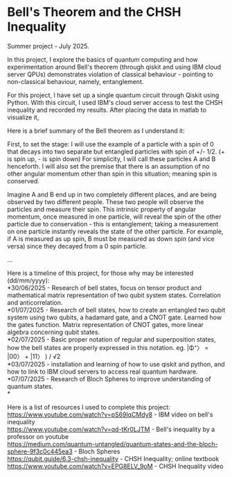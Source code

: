 # Bell's Theorem and the CHSH Inequality
Summer project - July 2025.

In this project, I explore the basics of quantum computing and how experimentation around Bell's theorem (through qiskit and using IBM cloud server QPUs) demonstrates violation of classical behaviour - pointing to non-classical behaviour, namely, entanglement. 

For this project, I have set up a single quantum circuit through Qiskit using Python. With this circuit, I used IBM's cloud server access to test the CHSH inequality and recorded my results. After placing the data in matlab to visualize it, 

Here is a brief summary of the Bell theorem as I understand it:

First, to set the stage: I will use the example of a particle with a spin of 0 that decays into two separate but entangled particles with spin of +/- 1/2. (+ is spin up, - is spin down) For simplicity, I will call these particles A and B henceforth. I will also set the premise that there is an assumption of no other angular momentum other than spin in this situation; meaning spin is conserved.

Imagine A and B end up in two completely different places, and are being observed by two different people. These two people will observe the particles and measure their spin. This intrinsic property of angular momentum, once measured in one particle, will reveal the spin of the other particle due to conservation - this is entanglement; taking a measurement on one particle instantly reveals the state of the other particle. For example, if A is measured as up spin, B must be measured as down spin (and vice versa) since they decayed from a 0 spin particle.

...


Here is a timeline of this project, for those why may be interested (dd/mm/yyyy):<br />
  *30/06/2025 - Research of bell states, focus on tensor product and mathematical matrix representation of two qubit system states. Correlation and      anticorrelation. <br />
  *01/07/2025 - Research of bell states, how to create an entangled two qubit system using two qubits, a hadamard gate, and a CNOT gate. Learned how     the gates function. Matrix representation of CNOT gates, more linear algebra concerning qubit states. <br />
  *02/07/2025 - Basic proper notation of regular and superposition states, how the bell states are properly expressed in this notation. eg. |Φ⁺〉 = 
  |00〉 + |11〉 ) / √2 <br />
  *03/07/2025 - installation and learning of how to use qiskit and python, and how to link to IBM cloud servers to access real quantum hardware. <br />
  *07/07/2025 - Research of Bloch Spheres to improve understanding of quantum states. <br />
  *


Here is a list of resources I used to complete this project:<br />
https://www.youtube.com/watch?v=pS69lqCMdy8 - IBM video on bell's inequality<br />
https://www.youtube.com/watch?v=qd-tKr0LJTM - Bell's inequality by a professor on youtube<br />
https://medium.com/quantum-untangled/quantum-states-and-the-bloch-sphere-9f3c0c445ea3 - Bloch Spheres<br />
https://qubit.guide/6.3-chsh-inequality - CHSH Inequality; online textbook<br />
https://www.youtube.com/watch?v=EPG8ELV_9oM - CHSH Inequality video <br />
